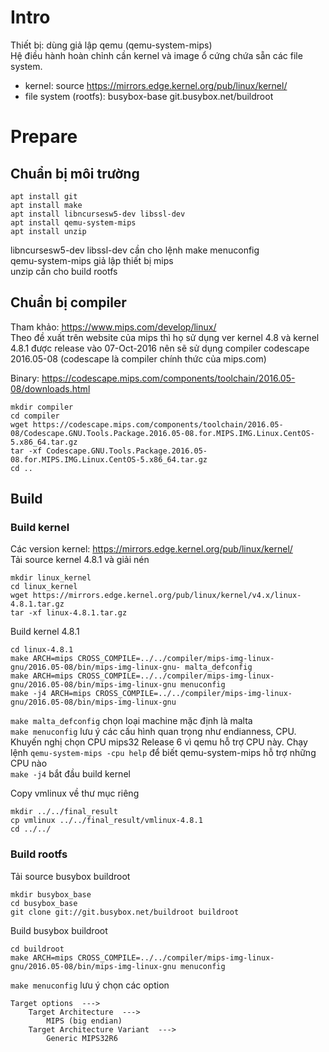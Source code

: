 # Intro
Thiết bị: dùng giả lập qemu (qemu-system-mips) <br>
Hệ điều hành hoàn chỉnh cần kernel và image ổ cứng chứa sẵn các file system.
- kernel: source https://mirrors.edge.kernel.org/pub/linux/kernel/
- file system (rootfs): busybox-base git.busybox.net/buildroot

# Prepare
## Chuẩn bị môi trường
```
apt install git
apt install make
apt install libncursesw5-dev libssl-dev
apt install qemu-system-mips
apt install unzip
```
libncursesw5-dev libssl-dev cần cho lệnh make menuconfig <br>
qemu-system-mips giả lập thiết bị mips <br>
unzip cần cho build rootfs

## Chuẩn bị compiler
Tham khảo: https://www.mips.com/develop/linux/ <br>
Theo đề xuất trên website của mips thì họ sử dụng ver kernel 4.8 và kernel 4.8.1 được release vào 07-Oct-2016 nên sẽ sử dụng compiler codescape 2016.05-08 (codescape là compiler chính thức của mips.com) <br>

Binary: https://codescape.mips.com/components/toolchain/2016.05-08/downloads.html

```
mkdir compiler
cd compiler
wget https://codescape.mips.com/components/toolchain/2016.05-08/Codescape.GNU.Tools.Package.2016.05-08.for.MIPS.IMG.Linux.CentOS-5.x86_64.tar.gz
tar -xf Codescape.GNU.Tools.Package.2016.05-08.for.MIPS.IMG.Linux.CentOS-5.x86_64.tar.gz
cd ..
```

## Build
### Build kernel
Các version kernel: https://mirrors.edge.kernel.org/pub/linux/kernel/ <br>
Tải source kernel 4.8.1 và giải nén
```
mkdir linux_kernel
cd linux_kernel
wget https://mirrors.edge.kernel.org/pub/linux/kernel/v4.x/linux-4.8.1.tar.gz
tar -xf linux-4.8.1.tar.gz
```
Build kernel 4.8.1
```
cd linux-4.8.1
make ARCH=mips CROSS_COMPILE=../../compiler/mips-img-linux-gnu/2016.05-08/bin/mips-img-linux-gnu- malta_defconfig 
make ARCH=mips CROSS_COMPILE=../../compiler/mips-img-linux-gnu/2016.05-08/bin/mips-img-linux-gnu menuconfig 
make -j4 ARCH=mips CROSS_COMPILE=../../compiler/mips-img-linux-gnu/2016.05-08/bin/mips-img-linux-gnu
```
`make malta_defconfig` chọn loại machine mặc định là malta <br>
`make menuconfig` lưu ý các cấu hình quan trọng như endianness, CPU. Khuyến nghị chọn CPU mips32 Release 6 vì qemu hỗ trợ CPU này. Chạy lệnh `qemu-system-mips -cpu help` để biết qemu-system-mips hỗ trợ những CPU nào <br>
`make -j4` bắt đầu build kernel

Copy vmlinux về thư mục riêng
```
mkdir ../../final_result
cp vmlinux ../../final_result/vmlinux-4.8.1
cd ../../
```


### Build rootfs
Tải source busybox buildroot
```
mkdir busybox_base
cd busybox_base
git clone git://git.busybox.net/buildroot buildroot
```
Build busybox buildroot
```
cd buildroot
make ARCH=mips CROSS_COMPILE=../../compiler/mips-img-linux-gnu/2016.05-08/bin/mips-img-linux-gnu menuconfig 
```
`make menuconfig` lưu ý chọn các option
```
Target options  --->
    Target Architecture  --->
        MIPS (big endian)
    Target Architecture Variant  --->
        Generic MIPS32R6
```
